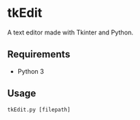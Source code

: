 # tkEdit

A text editor made with Tkinter and Python. 

## Requirements
- Python 3

## Usage
```tkEdit.py [filepath]```
